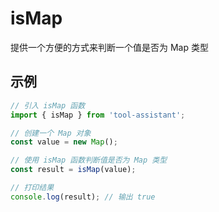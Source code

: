# isMap

提供一个方便的方式来判断一个值是否为 Map 类型

## 示例

```javascript
// 引入 isMap 函数
import { isMap } from 'tool-assistant';

// 创建一个 Map 对象
const value = new Map();

// 使用 isMap 函数判断值是否为 Map 类型
const result = isMap(value);

// 打印结果
console.log(result); // 输出 true
```
